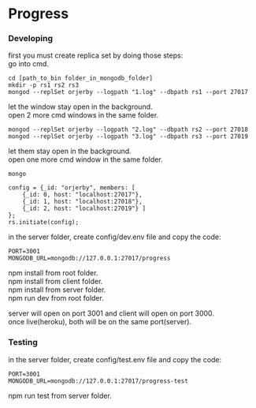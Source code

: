# Progress
### Developing
first you must create replica set by doing those steps:  
go into cmd.  
```
cd [path_to_bin folder_in_mongodb_folder]
mkdir -p rs1 rs2 rs3
mongod --replSet orjerby --logpath "1.log" --dbpath rs1 --port 27017
```
let the window stay open in the background.  
open 2 more cmd windows in the same folder.
```
mongod --replSet orjerby --logpath "2.log" --dbpath rs2 --port 27018
mongod --replSet orjerby --logpath "3.log" --dbpath rs3 --port 27019
```
let them stay open in the background.  
open one more cmd window in the same folder.
```
mongo
```
```
config = {_id: "orjerby", members: [
    {_id: 0, host: "localhost:27017"},
    {_id: 1, host: "localhost:27018"},
    {_id: 2, host: "localhost:27019"} ]
};
rs.initiate(config);
```

in the server folder, create config/dev.env file and copy the code:
```
PORT=3001
MONGODB_URL=mongodb://127.0.0.1:27017/progress
```
npm install from root folder.  
npm install from client folder.  
npm install from server folder.  
npm run dev from root folder.  
  
server will open on port 3001 and client will open on port 3000.  
once live(heroku), both will be on the same port(server).  
### Testing
in the server folder, create config/test.env file and copy the code:  
```
PORT=3001
MONGODB_URL=mongodb://127.0.0.1:27017/progress-test
```
npm run test from server folder.

